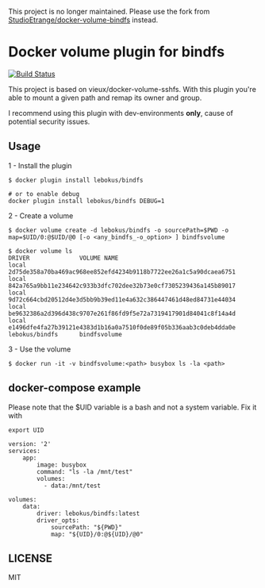 This project is no longer maintained.
Please use the fork from [StudioEtrange/docker-volume-bindfs](https://github.com/StudioEtrange/docker-volume-bindfs) instead.


# Docker volume plugin for bindfs
[![Build Status](https://travis-ci.org/lebokus/docker-volume-bindfs.svg?branch=master)](https://travis-ci.org/lebokus/docker-volume-bindfs)

This project is based on vieux/docker-volume-sshfs.
With this plugin you're able to mount a given path and remap its owner and group.

I recommend using this plugin with dev-environments **only**, cause of potential security issues.

## Usage

1 - Install the plugin

```
$ docker plugin install lebokus/bindfs

# or to enable debug 
docker plugin install lebokus/bindfs DEBUG=1

```

2 - Create a volume

```
$ docker volume create -d lebokus/bindfs -o sourcePath=$PWD -o map=$UID/0:@$UID/@0 [-o <any_bindfs_-o_option> ] bindfsvolume

$ docker volume ls
DRIVER              VOLUME NAME
local               2d75de358a70ba469ac968ee852efd4234b9118b7722ee26a1c5a90dcaea6751
local               842a765a9bb11e234642c933b3dfc702dee32b73e0cf7305239436a145b89017
local               9d72c664cbd20512d4e3d5bb9b39ed11e4a632c386447461d48ed84731e44034
local               be9632386a2d396d438c9707e261f86fd9f5e72a7319417901d84041c8f14a4d
local               e1496dfe4fa27b39121e4383d1b16a0a7510f0de89f05b336aab3c0deb4dda0e
lebokus/bindfs      bindfsvolume
```

3 - Use the volume

```
$ docker run -it -v bindfsvolume:<path> busybox ls -la <path>
```

## docker-compose example
Please note that the $UID variable is a bash and not a system variable.
Fix it with
```
export UID
```

```
version: '2'
services:
    app:
        image: busybox
        command: "ls -la /mnt/test"
        volumes:
          - data:/mnt/test

volumes:
    data:
        driver: lebokus/bindfs:latest
        driver_opts:
            sourcePath: "${PWD}"
            map: "${UID}/0:@${UID}/@0"
```

## LICENSE

MIT
